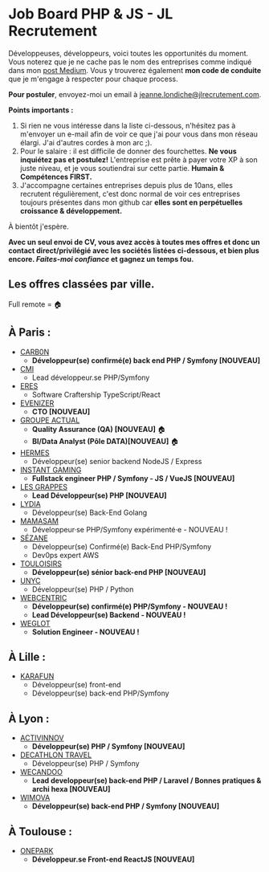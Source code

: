 # Job Board PHP & JS - JL Recrutement

Développeuses, développeurs, voici toutes les opportunités du moment. Vous noterez que je ne cache pas le nom des entreprises comme indiqué dans mon <a href="https://medium.com/@jlondiche/jarr%C3%AAte-le-recrutement-propri%C3%A9taire-je-d%C3%A9marre-l-open-source-6e33463aec9">post Medium</a>. Vous y trouverez également **mon code de conduite** que je m'engage à respecter pour chaque process.

**Pour postuler**, envoyez-moi un email à <a href="mailto:jeanne.londiche@jlrecrutement.com">jeanne.londiche@jlrecrutement.com</a>.

**Points importants :** 
1. Si rien ne vous intéresse dans la liste ci-dessous, n'hésitez pas à m'envoyer un e-mail afin de voir ce que j'ai pour vous dans mon réseau élargi. J'ai d'autres cordes à mon arc ;).
2. Pour le salaire : il est difficile de donner des fourchettes. **Ne vous inquiétez pas et postulez!** L'entreprise est prête à payer votre XP à son juste niveau, et je vous soutiendrai sur cette partie. **Humain & Compétences FIRST.**
3. J'accompagne certaines entreprises depuis plus de 10ans, elles recrutent régulièrement, c'est donc normal de voir ces entreprises toujours présentes dans mon github car **elles sont en perpétuelles croissance & développement.**

À bientôt j'espère.

**Avec un seul envoi de CV, vous avez accès à toutes mes offres et donc un contact direct/privilégié avec les sociétés listées ci-dessous, et bien plus encore. _Faites-moi confiance_ et gagnez un temps fou.**


## Les offres classées par ville.
Full remote = 🏠

## À Paris : 

- [CARB0N](CARB0N.md)
	- **Développeur(se) confirmé(e) back end PHP / Symfony [NOUVEAU]**
- [CMI](CMI.md)
	- Lead développeur.se PHP/Symfony
- [ERES](ERES.md)
	- Software Craftership TypeScript/React
- [EVENIZER](EVENIZER.md)
	- **CTO [NOUVEAU]**
- [GROUPE ACTUAL](GROUPE_ACTUAL.md)
	- **Quality Assurance (QA) [NOUVEAU]** 🏠
	- **BI/Data Analyst (Pôle DATA)[NOUVEAU]** 🏠
- [HERMES](HERMES.md) 
	- Développeur(se) senior backend NodeJS / Express
- [INSTANT GAMING](INSTANT_GAMING.md)
	- **Fullstack engineer PHP / Symfony - JS / VueJS [NOUVEAU]**
- [LES GRAPPES](LES_GRAPPES.md)
	- **Lead Développeur(se) PHP [NOUVEAU]**
- [LYDIA](LYDIA.md) 
	- Développeur(se) Back-End Golang
- [MAMASAM](MAMASAM.md) 
	- Développeur·se PHP/Symfony expérimenté·e - NOUVEAU !
- [SÉZANE](SEZANE.md) 
	- Développeur(se) Confirmé(e) Back-End PHP/Symfony
	- Dev0ps expert AWS
- [TOULOISIRS](TOULOISIRS.md)
	- **Développeur(se) sénior back-end PHP [NOUVEAU]**
- [UNYC](UNYC.md)
	- Développeur(se) PHP / Python
- [WEBCENTRIC](WEBCENTRIC.md) 
	- **Développeur(se) confirmé(e) PHP/Symfony - NOUVEAU !** 
	- **Lead Développeur(se) Backend - NOUVEAU !** 
- [WEGLOT](WEGLOT.md) 
	- **Solution Engineer - NOUVEAU !** 
	



## À Lille :

- [KARAFUN](KARAFUN.md)
	- Développeur(se) front-end
	- Développeur(se) back-end PHP/Symfony


## À Lyon : 

- [ACTIVINNOV](ACTIVINNOV.md)
	- **Développeur(se) PHP / Symfony [NOUVEAU]**
- [DECATHLON TRAVEL](DECATHLON_TRAVEL.md)
	- Développeur(se) PHP / Symfony
- [WECANDOO](WECANDOO.md) 
	- **Lead developpeur(se) back-end PHP / Laravel / Bonnes pratiques & archi hexa [NOUVEAU]** 
- [WIMOVA](WIMOVA.md)
	- **Développeur(se) back-end PHP / Symfony [NOUVEAU]**

## À Toulouse :

- [ONEPARK](ONEPARK.md)
	- **Développeur.se Front-end ReactJS [NOUVEAU]**
